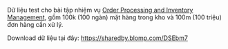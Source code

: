 Dữ liệu test cho bài tập nhiệm vụ [Order Processing and Inventory Management](https://goclaptrinh.io/cms/quests/order-processing-and-inventory-management/), gồm 100k (100 ngàn) mặt hàng trong kho và 100m (100 triệu) đơn hàng cần xử lý.

Download dữ liệu tại đây: https://sharedby.blomp.com/DSEbm7
